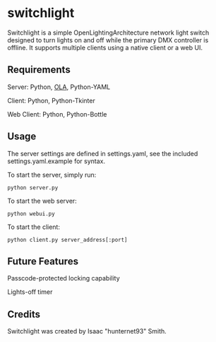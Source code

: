 switchlight
===========

Switchlight is a simple OpenLightingArchitecture network light switch designed to turn lights on and off while the primary DMX controller is offline. It supports multiple clients using a native client or a web UI.

Requirements
------------
Server:     Python, [OLA](http://www.openlighting.org/ola), Python-YAML

Client:     Python, Python-Tkinter

Web Client: Python, Python-Bottle

Usage
-----
The server settings are defined in settings.yaml, see the included settings.yaml.example for syntax.

To start the server, simply run:

    python server.py

To start the web server:

    python webui.py

To start the client:

    python client.py server_address[:port]

Future Features
---------------
Passcode-protected locking capability

Lights-off timer

Credits
-------
Switchlight was created by Isaac "hunternet93" Smith.
